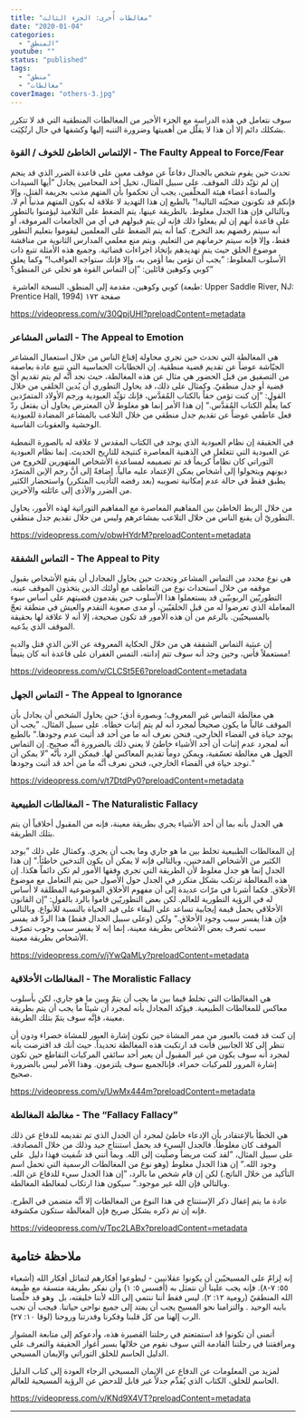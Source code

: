```yaml
---
title: "مغالطات أُخرى: الجزء الثالث"
date: "2020-01-04"
categories: 
  - "المنطق"
youtube: ""
status: "published"
tags: 
  - "منطق"
  - "مغالطات"
coverImage: "others-3.jpg"
---
```


سوف نتعامل في هذه الدراسة مع الجزء الأخير من المغالطات المنطقية التي قد لا تتكرر بشكلك دائم إلا أن هذا لا يقلّل من أهميتها وضرورة التنبه إليها وكشفها في حال ارتُكِبَت.

### الإلتماس الخاطئ للخوف / القوة - The Faulty Appeal to Force/Fear

تحدث حين يقوم شخص بالجدال دفاعاً عن موقف معين على قاعدة الضرر الذي قد ينجم إن لم تؤيّد ذلك الموقف. على سبيل المثال، تخيل أحد المحامين يجادل ”أيها السيدات والسادة أعضاء هيئة المحلّفين، يجب أن تحكموا بأن المتهم مذنب بجريمة القتل، وإلا فإنكم قد تكونون ضحيّته التالية!“ بالطبع إن هذا التهديد لا علاقة له بكون المتهم مذنباً أم لا، وبالتالي فإن هذا الجدل مغلوط. بالطريقة عينها، يتم الضغط على التلاميذ ليؤمنوا بالتطور على قاعدة أنهم إن لم يفعلوا ذلك فإنه لن يتم قبولهم في أي من الجامعات المرموقة، أو أنه سيتم رفضهم بعد التخرج. كما أنه يتم الضغط على المعلمين ليقوموا بتعليم التطور فقط، وإلا فإنه سيتم حرمانهم من التعليم. ويتم منع معلمي المدارس الثانوية من مناقشة موضوع الخلق حيث يتم تهديدهم بإتخاذ اجراءات قضائية. وجميع هذه الأمثلة تتبع ذات الأسلوب المغلوط: ”يجب أن تؤمن بما أؤمن به، وإلا فإنك ستواجه العواقب!“ وكما يعلق كوبي وكوهين قائلين: ”إن التماس القوة هو تخلي عن المنطق؟“

 كوبي وكوهين، مقدمة إلى المنطق، النسخة العاشرة (طبعة: Upper Saddle River, NJ: Prentice Hall, 1994) صفحة ١٧٢

https://videopress.com/v/30QpjUHl?preloadContent=metadata

### التماس المشاعر - The Appeal to Emotion

هي المغالطة التي تحدث حين تجري محاولة إقناع الناس من خلال استعمال المشاعر الجيّاشة عوضاً عن تقديم قضية منطقية. إن الخطابات الحماسية التي تتبع عادة بعاصفة من التصفيق من قبل الحضور هي مثال عن هذه المغالطة، حيث نجد أنَّه لم يتم تقديم أيّ قضية أو جدل منطقيّ. وكمثال على ذلك، قد يحاول التطوري أن يُدين الخلقي من خلال القول: ”إن كنت تؤمن حقاً بالكتاب المُقدَّس، فإنك تؤيِّد العبودية ورجم الأولاد المتمرّدين كما يعلِّم الكتاب المُقدَّس.“ إن هذا الأمر إنما هو مغلوط لأن المعترض يحاول أن يفتعل ردّ فعل عاطفي عوضاً عن تقديم جدل منطقي من خلال التلاعب بالمشاعر المضادة للعبودية الوحشية والعقوبات القاسية.

في الحقيقة إن نظام العبودية الذي يوجد في الكتاب المقدس لا علاقة له بالصورة النمطية عن العبودية التي تتغلغل في الذهنية المعاصرة كنتيجة للتاريخ الحديث. إنما نظام العبودية التوراتي كان نظاماً كريماً قد تم تصميمه لمساعدة الأشخاص المتهورين للخروج من ديونهم ويتحولوا إلى أشخاص يمكن الإعتماد عليه مالياً. إضافةً إلى أنَّ رجم الإبن المتمرّد يطبق فقط في حالة عدم إمكانية تصويبه (بعد رفضه التأديب المتكرر) واستحضار الكثير من الضرر والأذى إلى عائلته والآخرين. 

من خلال الربط الخاطئ بين المفاهيم المعاصرة مع المفاهيم التوراتية لهذه الأمور، يحاول التطوريّ أن يقنع الناس من خلال التلاعب بمشاعرهم وليس من خلال تقديم جدل منطقي.

https://videopress.com/v/obwHYdrM?preloadContent=metadata

### التماس الشفقة - The Appeal to Pity

هي نوع محدد من التماس المشاعر وتحدث حين يحاول المجادل أن يقنع الأشخاص بقبول موقفه من خلال استحداث نوع من التعاطف مع أولئك الذين يتخذون الموقف عينه. التطوريّين الربوبيّين قد يستعملوا هذا الأسلوب حين يقدمون قضيتهم على أساس سوء المعاملة الذي تعرضوا له من قبل الخلقيّين، أو مدى صعوبة التقدم والعيش في منطقة تعجّ بالمسيحيّين. بالرغم من أن هذه الأمور قد تكون صحيحة، إلا أنه لا علاقة لها بحقيقة الموقف الذي يدّعيه.

إن عبثية التماس الشفقة هي من خلال الحكاية المعروفة عن الابن الذي قتل والديه مستعملاً فأس، وحين وجد أنه سوف تتم إدانته، التمس الغفران على قاعدة أنه كان يتيماً!

https://videopress.com/v/CLCSt5E6?preloadContent=metadata

### التماس الجهل - The Appeal to Ignorance

هي مغالطة التماس غير المعروف؛ وبصورة أدق؛ حين يحاول الشخص أن يجادل بأن الموقف غالباً ما يكون صحيحاً لمجرد أنه لم يتم إثبات خطأه. على سبيل المثال، ”يجب أن يوجد حياة في الفضاء الخارجي، فنحن نعرف أنه ما من أحد قد أثبت عدم وجودها.“ بالطبع أنه لمجرد عدم إثبات أن أحد الأشياء خاطئ لا يعني ذلك بالضرورة أنَّه صحيح. إن التماس الجهل هي مغالطة تعسّفية، ويمكن دوماً تقديم المعاكس لها. فيمكن الرد بأنَّه ”لا يمكن أن توجد حياة في الفضاء الخارجي، فنحن نعرف أنَّه ما من أحد قد أثبت وجودها.“

https://videopress.com/v/t7DtdPy0?preloadContent=metadata

### المغالطات الطبيعية - The Naturalistic Fallacy

هي الجدل بأنه بما أن أحد الأشياء يجري بطريقة معينة، فإنه من المقبول أخلاقياً أن يتم بتلك الطريقة.

إن المغالطات الطبيعية تخلط بين ما هو جاري وما يجب أن يجري. وكمثال على ذلك ”يوجد الكثير من الأشخاص المدخنين، وبالتالي فإنه لا يمكن أن يكون التدخين خاطئاً.“ إن هذا الجدل إنما هو جدل مغلوط لأن الطريقة التي تجري وفقها الأمور لم تكن دائماً هكذا. إن هذه المغالطة ترتكب بشكل متكرر في الجدل حول الأصول حين يتم التعامل مع موضوع الأخلاق. فكما أشرنا في مرّات عديدة إلى أن مفهوم الأخلاق الموضوعية المطلقة لا أساس له في الرؤية التطورية للعالم. لكن بعض التطوريّين قاموا بالرد بالقول: ”إن القانون الأخلاقي يحمل قيمة إيجابية تساعد على البقاء على قيد الحياة بالنسبة للأنواع. وبالتالي فإن هذا يفسر سبب وجود الأخلاق.“ ولكن (وعلى سبيل الجدال فقط) هذا الردّ قد يفسر سبب تصرف بعض الأشخاص بطريقة معينة، إنما إنه لا يفسر سبب وجوب تصرّف الأشخاص بطريقة معينة.

https://videopress.com/v/jYwQaMLy?preloadContent=metadata

### المغالطات الأخلاقية - The Moralistic Fallacy

هي المغالطات التي تخلط فيما بين ما يجب أن يتمّ وبين ما هو جاري، لكن بأسلوب معاكس للمغالطات الطبيعية. فيؤكد المجادل بأنه لمجرد أن شيئاً ما يجب أن يتم بطريقة معينة، فإنَّه سوف يتمّ بتلك الطريقة.

إن كنت قد قمت بالعبور من ممر المشاة حين تكون إشارة العبور للمشاة خضراء ودون أن تنظر إلى كلا الجانبين فأنت قد ارتكبت هذه المغالطة تحديداً. حيث أنك قد افترضت بأنه لمجرد أنه سوف يكون من غير المقبول أن يعبر أحد سائقي المركبات التقاطع حين تكون إشارة المرور للمركبات حمراء، فإنالجميع سوف يلتزمون. وهذا الأمر ليس بالضرورة صحيح.

https://videopress.com/v/UwMx444m?preloadContent=metadata

### مغالطة المغالطة - The “Fallacy Fallacy”

هي الخطأ بالإعتقادر بأن الإدعاء خاطئ لمجرد أن الجدل الذي تم تقديمه للدفاع عن ذلك الموقف كان مغلوطاً. فالجدل السيء قد يحمل استنتاج جيد وذلك من خلال المصادفة. على سبيل المثال، ”لقد كنت مريضاً وصلّيت إلى الله. وبما أنني قد شُفيت فهذا دليل  على وجود الله.“ إن هذا الجدل مغلوط (وهو نوع من المغالطات الرسمية التي تحمل اسم التأكيد من خلال الناتج.) لكن إن قام شخص ما بالرد، ”إن هذا الجدل سيء للدفاع عن الله. وبالتالي فإن الله غير موجود.“ سيكون هذا ارتكاب لمغالطة المغالطة. 

عادة ما يتم إغفال ذكر الإستنتاج في هذا النوع من المغالطات إلا أنَّه متضمن في الطرح. فإنه إن تم ذكره بشكل صريح فإن المغالطة ستكون مكشوفة.

https://videopress.com/v/Tpc2LABx?preloadContent=metadata

## ملاحظة ختامية

إنه لِزامٌ على المسيحيّين أن يكونوا عقلانيين - ليطوعوا أفكارهم لتماثل أفكار الله (أشعياء ٥٥: ٧-٨). فإنه يجب علينا أن نتمثل به (أفسس ٥: ١) وأن نفكر بطريقة متسقة مع طبيعة الله المنطقيّ (رومية ١٢: ٢). ليس فقط أننا ننتمي إلى الله لأننا خليقته، بل  وهو قد خلّصنا بابنه الوحيد . والتزامنا نحو المسيح يجب أن يمتد إلى جميع نواحي حياتنا. فيجب أن نحب الرب إلهنا من كل قلبنا وفكرنا وقدرتنا وروحنا (لوقا ١٠: ٢٧).

أتمنى أن تكونوا قد استمتعتم في رحلتنا القصيرة هذه، وأدعوكم إلى متابعة المشوار ومرافقتنا في رحلتنا القادمة التي سوف نقوم من خلالها بسبر أغوار الحقيقة والتعرف على الدليل الحاسم للخلق التوراتي والإيمان المسيحي. 

لمزيد من المعلومات عن الدفاع عن الإيمان المسيحي الرجاء العودة إلى كتاب الدليل الحاسم للخلق، الكتاب الذي يُقدِّم جدلاً غير قابل للدحض عن الرؤية المسيحية للعالم.

https://videopress.com/v/KNd9X4VT?preloadContent=metadata

* * *
